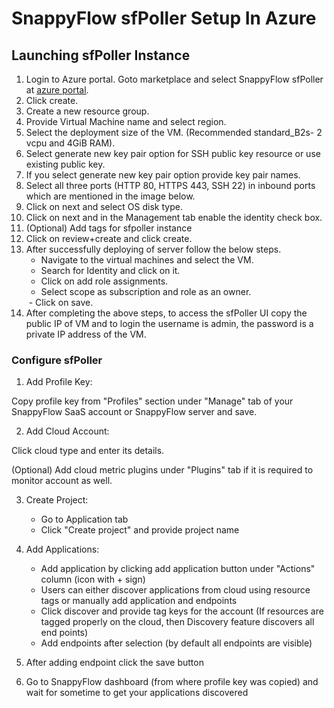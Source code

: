 
# SnappyFlow sfPoller Setup In Azure 

## Launching sfPoller Instance 


1. Login to Azure portal. Goto marketplace and select SnappyFlow sfPoller at <a href="https://portal.azure.com/#create/maplelabsinc1623932715330.sfpollersfpoller"><u>azure portal</u></a>.
    <img src="/img/azure_1.png" alt="" />
2. Click create.
3. Create a new resource group.
4. Provide Virtual Machine name and select region.
5. Select the deployment size of the VM. (Recommended standard_B2s- 2 vcpu and 4GiB RAM).
6. Select generate new key pair option for SSH public key resource or use existing public key.
7. If you select generate new key pair option provide key pair names. 
8. Select all three ports (HTTP 80, HTTPS 443, SSH 22) in inbound ports which are mentioned in the image below. 
    <img src="/img/azure_2.png" alt="" />
9. Click on next and select OS disk type.
10. Click on next and in the Management tab enable the identity check box.
    <img src="/img/azure_3.png" alt="" />
11. (Optional) Add tags for sfpoller instance 
12. Click on review+create and click create. 
13. After successfully deploying of server follow the below steps. 
    - Navigate to the virtual machines and select the VM. 
    - Search for Identity and click on it.
    - Click on add role assignments.
    - Select scope as subscription and role as an owner. 
    <img src="/img/azure_4.png" alt="" />  
    - Click on save.
14. After completing the above steps, to access the sfPoller UI copy the public IP of VM and to login the username is admin, the password is a private IP address of the VM. 

### Configure sfPoller

1. Add Profile Key:

  Copy profile key from "Profiles" section under "Manage" tab of your SnappyFlow SaaS account or SnappyFlow server and save.

2. Add Cloud Account:

  Click cloud type and enter its details.

  (Optional) Add cloud metric plugins under "Plugins" tab if it is required to monitor account as well.

3. Create Project:

    - Go to Application tab
    - Click "Create project" and provide project name

4. Add Applications:

    - Add application by clicking add application button under "Actions" column (icon with + sign)
    - Users can either discover applications from cloud using resource tags or manually add application and endpoints
    - Click discover and provide tag keys for the account (If resources are tagged properly on the cloud, then Discovery feature discovers all end points)
    - Add endpoints after selection (by default all endpoints are visible)

5. After adding endpoint click the save button

6. Go to SnappyFlow dashboard (from where profile key was copied) and wait for sometime to get your applications discovered